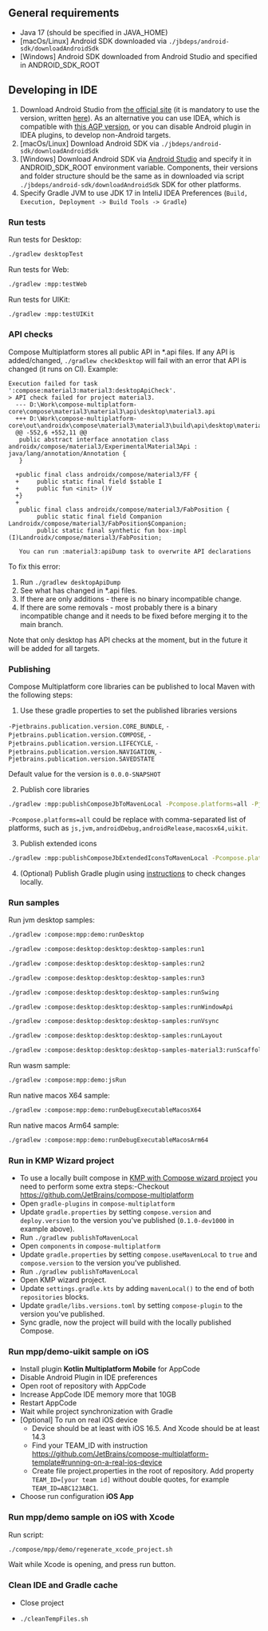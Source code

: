 ## General requirements
- Java 17 (should be specified in JAVA_HOME)
- [macOs/Linux] Android SDK downloaded via `./jbdeps/android-sdk/downloadAndroidSdk`
- [Windows] Android SDK downloaded from Android Studio and specified in ANDROID_SDK_ROOT

## Developing in IDE
1. Download Android Studio from [the official site](https://developer.android.com/studio/archive) (it is mandatory to use the version, written [here](https://github.com/JetBrains/androidx/blob/jb-main/gradle/libs.versions.toml#L11)). As an alternative you can use IDEA, which is compatible with [this AGP version](https://github.com/JetBrains/androidx/blob/jb-main/gradle/libs.versions.toml#L5), or you can disable Android plugin in IDEA plugins, to develop non-Android targets.
2. [macOs/Linux] Download Android SDK via `./jbdeps/android-sdk/downloadAndroidSdk`
3. [Windows] Download Android SDK via [Android Studio](https://developer.android.com/studio/intro/update#sdk-manager) and specify it in ANDROID_SDK_ROOT environment variable. Components, their versions and folder structure should be the same as in downloaded via script `./jbdeps/android-sdk/downloadAndroidSdk` SDK for other platforms.
4. Specify Gradle JVM to use JDK 17 in InteliJ IDEA Preferences (`Build, Execution, Deployment -> Build Tools -> Gradle`)

### Run tests

Run tests for Desktop:
```bash
./gradlew desktopTest
```

Run tests for Web:
```bash
./gradlew :mpp:testWeb
```

Run tests for UIKit:
```bash
./gradlew :mpp:testUIKit
```

### API checks
Compose Multiplatform stores all public API in *.api files. If any API is added/changed, `./gradlew checkDesktop` will fail with an error that API is changed (it runs on CI). Example:

```
Execution failed for task ':compose:material3:material3:desktopApiCheck'.
> API check failed for project material3.
  --- D:\Work\compose-multiplatform-core\compose\material3\material3\api\desktop\material3.api
  +++ D:\Work\compose-multiplatform-core\out\androidx\compose\material3\material3\build\api\desktop\material3.api
  @@ -552,6 +552,11 @@
   public abstract interface annotation class androidx/compose/material3/ExperimentalMaterial3Api : java/lang/annotation/Annotation {
   }

  +public final class androidx/compose/material3/FF {
  +     public static final field $stable I
  +     public fun <init> ()V
  +}
  +
   public final class androidx/compose/material3/FabPosition {
        public static final field Companion Landroidx/compose/material3/FabPosition$Companion;
        public static final synthetic fun box-impl (I)Landroidx/compose/material3/FabPosition;

   You can run :material3:apiDump task to overwrite API declarations
```

To fix this error:
1. Run `./gradlew desktopApiDump`
2. See what has changed in *.api files.
3. If there are only additions - there is no binary incompatible change.
4. If there are some removals - most probably there is a binary incompatible change and it needs to be fixed before merging it to the main branch.

Note that only desktop has API checks at the moment, but in the future it will be added for all targets.

### Publishing
Compose Multiplatform core libraries can be published to local Maven with the following steps:
1. Use these gradle properties to set the published libraries versions

`-Pjetbrains.publication.version.CORE_BUNDLE`,
`-Pjetbrains.publication.version.COMPOSE`,
`-Pjetbrains.publication.version.LIFECYCLE`,
`-Pjetbrains.publication.version.NAVIGATION`,
`-Pjetbrains.publication.version.SAVEDSTATE`

Default value for the version is `0.0.0-SNAPSHOT`

2. Publish core libraries
```bash
./gradlew :mpp:publishComposeJbToMavenLocal -Pcompose.platforms=all -Pjetbrains.publication.version.COMPOSE=0.1.0-dev1000 -Pjetbrains.publication.version.LIFECYCLE=0.1.0-dev1000
```
`-Pcompose.platforms=all` could be replace with comma-separated list of platforms, such as `js,jvm,androidDebug,androidRelease,macosx64,uikit`.

3. Publish extended icons
```bash
./gradlew :mpp:publishComposeJbExtendedIconsToMavenLocal -Pcompose.platforms=all --max-workers=1
```

4. (Optional) Publish Gradle plugin using [instructions](https://github.com/JetBrains/compose-multiplatform/tree/master/compose#publishing) to check changes locally.

### Run samples
Run jvm desktop samples:
```bash
./gradlew :compose:mpp:demo:runDesktop
```
```bash
./gradlew :compose:desktop:desktop:desktop-samples:run1
```
```bash
./gradlew :compose:desktop:desktop:desktop-samples:run2
```
```bash
./gradlew :compose:desktop:desktop:desktop-samples:run3
```
```bash
./gradlew :compose:desktop:desktop:desktop-samples:runSwing
```
```bash
./gradlew :compose:desktop:desktop:desktop-samples:runWindowApi
```
```bash
./gradlew :compose:desktop:desktop:desktop-samples:runVsync
```
```bash
./gradlew :compose:desktop:desktop:desktop-samples:runLayout
```
```bash
./gradlew :compose:desktop:desktop:desktop-samples-material3:runScaffold
```

Run wasm sample:
```bash
./gradlew :compose:mpp:demo:jsRun
```

Run native macos X64 sample:
```bash
./gradlew :compose:mpp:demo:runDebugExecutableMacosX64
```

Run native macos Arm64 sample:
```bash
./gradlew :compose:mpp:demo:runDebugExecutableMacosArm64
```
### Run in KMP Wizard project
- To use a locally built compose in [KMP with Compose wizard project](https://kmp.jetbrains.com) you need to perform some extra steps:-Checkout https://github.com/JetBrains/compose-multiplatform
- Open `gradle-plugins` in `compose-multiplatform`
- Update `gradle.properties` by setting `compose.version` and `deploy.version` to the version you've published (`0.1.0-dev1000` in example above).
- Run `./gradlew publishToMavenLocal`
- Open `components` in `compose-multiplatform`
- Update `gradle.properties` by setting `compose.useMavenLocal` to `true` and `compose.version` to the version you've published.
- Run `./gradlew publishToMavenLocal`
- Open KMP wizard project.
- Update `settings.gradle.kts` by adding `mavenLocal()` to the end of both `repositories` blocks.
- Update `gradle/libs.versions.toml` by setting `compose-plugin` to the version you've published.
- Sync gradle, now the project will build with the locally published Compose.


### Run mpp/demo-uikit sample on iOS
 - Install plugin **Kotlin Multiplatform Mobile** for AppCode
 - Disable Android Plugin in IDE preferences
 - Open root of repository with AppCode
 - Increase AppCode IDE memory more that 10GB
 - Restart AppCode
 - Wait while project synchronization with Gradle
 - [Optional] To run on real iOS device 
   - Device should be at least with iOS 16.5. And Xcode should be at least 14.3
   - Find your TEAM_ID with instruction https://github.com/JetBrains/compose-multiplatform-template#running-on-a-real-ios-device
   - Create file project.properties in the root of repository. Add property `TEAM_ID=[your team id]` without double quotes, for example `TEAM_ID=ABC123ABC1`.
 - Choose run configuration **iOS App**

### Run mpp/demo sample on iOS with Xcode
Run script:
```bash 
./compose/mpp/demo/regenerate_xcode_project.sh
 ```
Wait while Xcode is opening, and press run button.

### Clean IDE and Gradle cache
 - Close project
 - ```bash 
   ./cleanTempFiles.sh
   ```